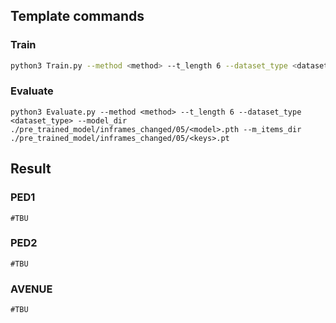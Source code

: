 ## Template commands

### Train

```bash
python3 Train.py --method <method> --t_length 6 --dataset_type <dataset_type>

```

### Evaluate

```
python3 Evaluate.py --method <method> --t_length 6 --dataset_type <dataset_type> --model_dir ./pre_trained_model/inframes_changed/05/<model>.pth --m_items_dir ./pre_trained_model/inframes_changed/05/<keys>.pt
```

## Result

### PED1

```
#TBU
```

### PED2

```
#TBU
```

### AVENUE

```
#TBU
```
